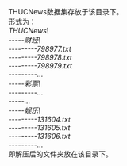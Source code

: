 THUCNews数据集存放于该目录下。  
形式为：  
*THUCNews\  
-----财经\  
---------798977.txt  
---------798978.txt  
---------798979.txt  
---------...  
-----彩票\  
---------...  
-----...  
-----娱乐\  
---------131604.txt  
---------131605.txt  
---------131606.txt  
---------...*  
即解压后的文件夹放在该目录下。
